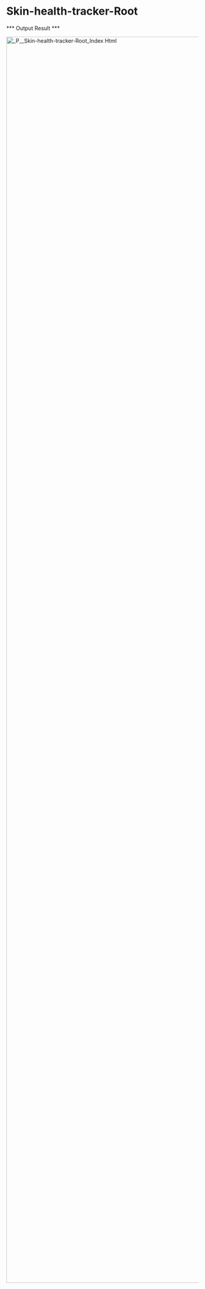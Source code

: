 # Skin-health-tracker-Root

*** Output Result ***

<img width="1235" height="3267" alt="_P__Skin-health-tracker-Root_Index Html" src="https://github.com/user-attachments/assets/853e863a-9bfa-4089-a093-a14142d9d070" />
